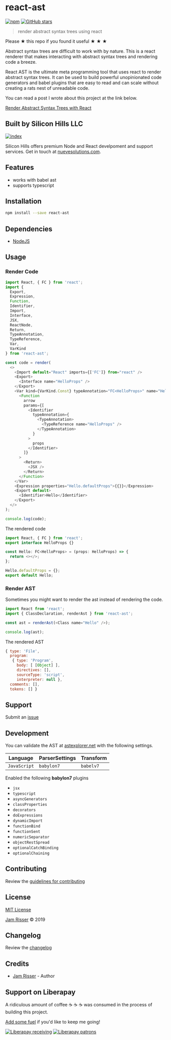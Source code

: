 # react-ast

[![npm](https://img.shields.io/npm/v/react-ast.svg?style=flat-square)](https://www.npmjs.com/package/react-ast)
[![GitHub stars](https://img.shields.io/github/stars/clayrisser/react-ast.svg?style=social&label=Stars)](https://github.com/clayrisser/react-ast)

> render abstract syntax trees using react

Please ★ this repo if you found it useful ★ ★ ★

Abstract syntax trees are difficult to work with by nature. This is a react renderer
that makes interacting with abstract syntax trees and rendering code a breeze.

React AST is the ultimate meta programming tool that uses react to render abstract
syntax trees. It can be used to build powerful unopinionated code generators and babel
plugins that are easy to read and can scale without creating a rats nest of unreadable
code.

You can read a post I wrote about this project at the link below.

[Render Abstract Syntax Trees with React](https://dev.to/codejamninja/render-abstract-syntax-trees-with-react-349j)

## Built by Silicon Hills LLC

[![index](https://user-images.githubusercontent.com/6234038/71054254-f284ad80-2116-11ea-9013-d68306726854.jpeg)](https://nuevesolutions.com)

Silicon Hills offers premium Node and React develpoment and support services. Get in touch at [nuevesolutions.com](https://nuevesolutions.com).

## Features

- works with babel ast
- supports typescript

## Installation

```sh
npm install --save react-ast
```

## Dependencies

- [NodeJS](https://nodejs.org)

## Usage

### Render Code

```ts
import React, { FC } from 'react';
import {
  Export,
  Expression,
  Function,
  Identifier,
  Import,
  Interface,
  JSX,
  ReactNode,
  Return,
  TypeAnnotation,
  TypeReference,
  Var,
  VarKind
} from 'react-ast';

const code = render(
  <>
    <Import default="React" imports={['FC']} from="react" />
    <Export>
      <Interface name="HelloProps" />
    </Export>
    <Var kind={VarKind.Const} typeAnnotation="FC<HelloProps>" name="Hello">
      <Function
        arrow
        params={[
          <Identifier
            typeAnnotation={
              <TypeAnnotation>
                <TypeReference name="HelloProps" />
              </TypeAnnotation>
            }
          >
            props
          </Identifier>
        ]}
      >
        <Return>
          <JSX />
        </Return>
      </Function>
    </Var>
    <Expression properties="Hello.defaultProps">{{}}</Expression>
    <Export default>
      <Identifier>Hello</Identifier>
    </Export>
  </>
);

console.log(code);
```

The rendered code

```ts
import React, { FC } from 'react';
export interface HelloProps {}

const Hello: FC<HelloProps> = (props: HelloProps) => {
  return <></>;
};

Hello.defaultProps = {};
export default Hello;
```

### Render AST

Sometimes you might want to render the ast instead of
rendering the code.

```ts
import React from 'react';
import { ClassDeclaration, renderAst } from 'react-ast';

const ast = renderAst(<Class name="Hello" />);

console.log(ast);
```

The rendered AST

```js
{ type: 'File',
  program:
   { type: 'Program',
     body: [ [Object] ],
     directives: [],
     sourceType: 'script',
     interpreter: null },
  comments: [],
  tokens: [] }
```

## Support

Submit an [issue](https://github.com/clayrisser/react-ast/issues/new)

## Development

You can validate the AST at [astexplorer.net](https://astexplorer.net/) with the following settings.

| Language     | ParserSettings | Transform |
| ------------ | -------------- | --------- |
| `JavaScript` | `babylon7`     | `babelv7` |

Enabled the following **babylon7** plugins

- `jsx`
- `typescript`
- `asyncGenerators`
- `classProperties`
- `decorators`
- `doExpressions`
- `dynamicImport`
- `functionBind`
- `functionSent`
- `numericSeparator`
- `objectRestSpread`
- `optionalCatchBinding`
- `optionalChaining`

## Contributing

Review the [guidelines for contributing](https://github.com/clayrisser/react-ast/blob/master/CONTRIBUTING.md)

## License

[MIT License](https://github.com/clayrisser/react-ast/blob/master/LICENSE)

[Jam Risser](https://codejam.ninja) © 2019

## Changelog

Review the [changelog](https://github.com/clayrisser/react-ast/blob/master/CHANGELOG.md)

## Credits

- [Jam Risser](https://codejam.ninja) - Author

## Support on Liberapay

A ridiculous amount of coffee ☕ ☕ ☕ was consumed in the process of building this project.

[Add some fuel](https://liberapay.com/codejamninja/) if you'd like to keep me going!

[![Liberapay receiving](https://img.shields.io/liberapay/receives/clayrisser.svg?style=flat-square)](https://liberapay.com/clayrisser/donate)
[![Liberapay patrons](https://img.shields.io/liberapay/patrons/clayrisser.svg?style=flat-square)](https://liberapay.com/clayrisser/donate)
